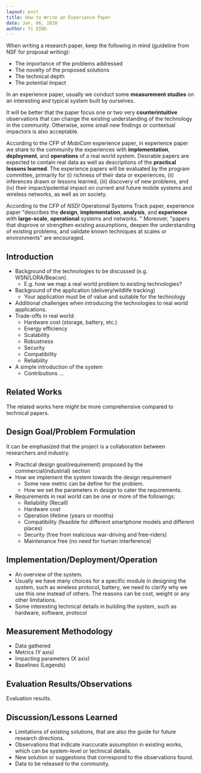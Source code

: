 ```yaml
---
layout: post
title: How to Write an Experience Paper
date: Jan. 06, 2020
author: Yi DING
---
```




When writing a research paper, keep the following in mind (guideline from NSF for proposal writing):

- The importance of the problems addressed
- The novelty of the proposed solutions
- The technical depth
- The potential impact



In an experience paper, usually we conduct some **measurement studies** on an interesting and typical system built by ourselves.

It will be better that the paper focus one or two very **counterintuitive** observations that can change the existing understanding of the technology in the community. Otherwise, some small new findings or contextual impactors is also acceptable.

According to the CFP of *MobiCom* experience paper, in experience paper we share to the community the experiences with **implementation**, **deployment**, and **operations** of a real world system. Desirable papers are expected to contain real data as well as descriptions of the **practical lessons learned**. The experience papers will be evaluated by the program committee, primarily for (i) richness of their data or experiences, (ii) inferences drawn or lessons learned, (iii) discovery of new problems, and (iv) their impact/potential impact on current and future mobile systems and wireless networks, as well as on society. 

According to the CFP of *NSDI* Operational Systems Track paper, experience paper "describes the **design**, **implementation**, **analysis**, and **experience** with **large-scale**, **operational** systems and networks. " Moreover, "papers that disprove or strengthen existing assumptions, deepen the understanding of existing problems, and validate known techniques at scales or environments" are encouraged.

## Introduction

* Background of the technologies to be discussed (e.g. WSN/LORA/Beacon).
  * E.g. how we map a real world problem to existing technologies?
* Background of the application (delivery/wildlife tracking)
  * Your application must be of value and suitable for the technology
* Additional challenges when introducing the technologies to real world applications.
* Trade-offs in real world:
  * Hardware cost (storage, battery, etc.)
  * Energy efficiency
  * Scalability
  * Robustness
  * Security
  * Compatibility
  * Reliability
* A simple introduction of the system
  * Contributions ... 

## Related Works

The related works here might be more comprehensive compared to technical papers.

## Design Goal/Problem Formulation

It can be emphasized that the project is a collaboration between researchers and industry.

* Practical design goal(requirement) proposed by the commercial(industrial) section
* How we implement the system towards the design requirement
  * Some new metric can be define for the problem.
  * How we set the parameters in design to cater the requirements.
* Requirements in real world can be one or more of the followings:
  * Reliability (Recall)
  * Hardware cost 
  * Operation lifetime (years or months)
  * Compatibility (feasible for different smartphone models and different places)
  * Security (free from malicious war-driving and free-riders)
  * Maintenance free (no need for human interference)

## Implementation/Deployment/Operation

* An overview of the system.
* Usually we have many choices for a specific module in designing the system, such as wireless protocol, battery, we need to clarify why we use this one instead of others. The reasons can be cost, weight or any other limitations.
* Some interesting technical details in building the system, such as hardware, software, protocol

## Measurement Methodology

* Data gathered
* Metrics (Y axis)
* Impacting parameters (X axis)
* Baselines (Legends)

## Evaluation Results/Observations

Evaluation results.

## Discussion/Lessons Learned

* Limitations of existing solutions, that are also the guide for future research directions.
* Observations that indicate inaccurate assumption in existing works, which can be system-level or technical details.
* New solution or suggestions that correspond to the observations found.
* Data to be released to the community.